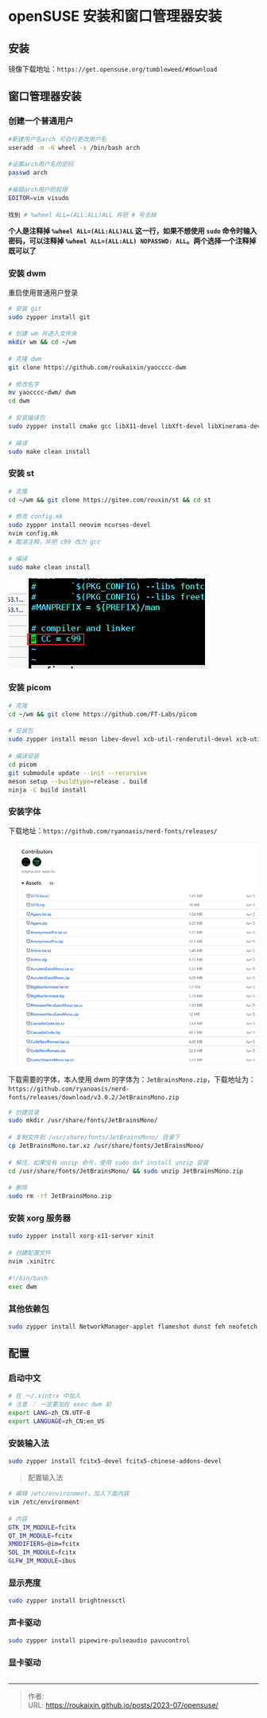 # openSUSE 安装和窗口管理器安装


## 安装

镜像下载地址：`https://get.opensuse.org/tumbleweed/#download`





## 窗口管理器安装

### 创建一个普通用户

```bash
#新建用户名arch 可自行更改用户名
useradd -m -G wheel -s /bin/bash arch

#设置arch用户名的密码
passwd arch

#编辑arch用户的权限
EDITOR=vim visudo

找到 # %wheel ALL=(ALL:ALL)ALL 并把 # 号去掉
```

**个人是注释掉 `%wheel ALL=(ALL:ALL)ALL` 这一行，如果不想使用 `sudo` 命令时输入密码，可以注释掉 `%wheel ALL=(ALL:ALL) NOPASSWD: ALL`。两个选择一个注释掉既可以了**



### 安装 dwm

重启使用普通用户登录

```bash
# 安装 git
sudo zypper install git

# 创建 wm 并进入文件夹
mkdir wm && cd ~/wm

# 克隆 dwm
git clone https://github.com/roukaixin/yaocccc-dwm

# 修改名字
mv yaocccc-dwm/ dwm 
cd dwm

# 安装编译包
sudo zypper install cmake gcc libX11-devel libXft-devel libXinerama-devel

# 编译
sudo make clean install
```



### 安装 st

```bash
# 克隆
cd ~/wm && git clone https://gitee.com/rouxin/st && cd st

# 修改 config.mk
sudo zypper install neovim ncurses-devel
nvim config.mk
# 取消注释，并把 c99 改为 gcc

# 编译
sudo make clean install
```

![image-20230715175157860](./note%20picture/openSUSE.assets/image-20230715175157860.png  " ")



### 安装 picom

```bash
# 克隆
cd ~/wm && git clone https://github.com/FT-Labs/picom 

# 安装包
sudo zypper install meson libev-devel xcb-util-renderutil-devel xcb-util-image-devel libpixman-1-0-devel xcb-util-devel uthash-devel libconfig-devel pcre2-devel Mesa-libGL-devel Mesa-libEGL-devel dbus-1-devel

# 编译安装
cd picom
git submodule update --init --recursive
meson setup --buildtype=release . build
ninja -C build install
```


### 安装字体

下载地址：`https://github.com/ryanoasis/nerd-fonts/releases/`

![image-20230714175135561](./note%20picture/openSUSE.assets/image-20230714175135561.png " ")

下载需要的字体，本人使用 dwm 的字体为：`JetBrainsMono.zip`，下载地址为：`https://github.com/ryanoasis/nerd-fonts/releases/download/v3.0.2/JetBrainsMono.zip`

```bash
# 创建目录
sudo mkdir /usr/share/fonts/JetBrainsMono/

# 复制文件到 /usr/share/fonts/JetBrainsMono/ 目录下
cp JetBrainsMono.tar.xz /usr/share/fonts/JetBrainsMono/

# 解压，如果没有 unzip 命令，使用 sudo dnf install unzip 安装
cd /usr/share/fonts/JetBrainsMono/ && sudo unzip JetBrainsMono.zip

# 删除
sudo rm -rf JetBrainsMono.zip
```


### 安装 xorg 服务器

```bash
sudo zypper install xorg-x11-server xinit

# 创建配置文件
nvim .xinitrc

#!/bin/bash
exec dwm
```



### 其他依赖包

```bash
sudo zypper install NetworkManager-applet flameshot dunst feh neofetch acpi xsetroot rofi
```



## 配置

### 启动中文

```bash
# 在 ～/.xintrx 中加入
# 注意 ： 一定要加在 exec dwm 前
export LANG=zh_CN.UTF-8
export LANGUAGE=zh_CN:en_US
```



### 安装输入法

```bash
sudo zypper install fcitx5-devel fcitx5-chinese-addons-devel
```

> 配置输入法

```bash
# 编辑 /etc/environment，加入下面内容
vim /etc/environment

# 内容
GTK_IM_MODULE=fcitx
QT_IM_MODULE=fcitx
XMODIFIERS=@im=fcitx
SDL_IM_MODULE=fcitx
GLFW_IM_MODULE=ibus
```



### 显示亮度

```bash
sudo zypper install brightnessctl
```



### 声卡驱动

```bash
sudo zypper install pipewire-pulseaudio pavucontrol
```



### 显卡驱动

```bash

```

---

> 作者:   
> URL: https://roukaixin.github.io/posts/2023-07/opensuse/  

